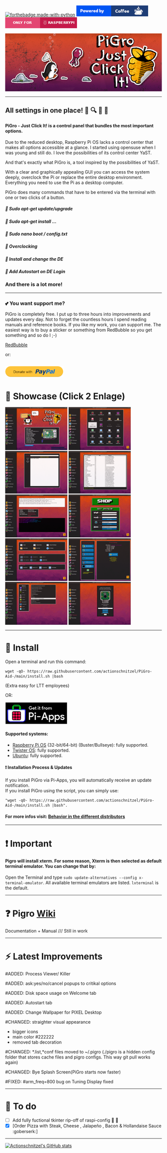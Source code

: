 [![forthebadge made-with-python](http://ForTheBadge.com/images/badges/made-with-python.svg)](https://www.python.org/)
![forthebadge made-with-coffee](https://github.com/actionschnitzel/tingsandstuff/blob/main/powered_by_coffee.png)
![forthebadge for-rpi](https://github.com/actionschnitzel/tingsandstuff/blob/main/4rpi.png)

![GUI](https://github.com/actionschnitzel/tingsandstuff/blob/main/header_SM.png)

---

## All settings in one place! :key: :mag: :hammer: :toilet:

#### PiGro - Just Click It! is a control panel that bundles the most important options.

Due to the reduced desktop, Raspberry Pi OS lacks a control center that makes all options accessible at a glance. I started using opensuse when I was young and still do. I love the possibilities of its control center YaST.

And that's exactly what PiGro is, a tool inspired by the possibilities of YaST.

With a clear and graphically appealing GUI you can access the system deeply, overclock the Pi or replace the entire desktop environment. Everything you need to use the Pi as a desktop computer.

PiGro does many commands that have to be entered via the terminal with one or two clicks of a button.

##### :wrench: Sudo apt-get update/upgrade
##### :wrench: Sudo apt-get install ...
##### :wrench: Sudo nano boot / config.txt
##### :wrench: Overclocking
##### :wrench: Install and change the DE
##### :wrench: Add Autostart on DE Login
### And there is a lot more!

---
### :two_hearts: You want support me?

PiGro is completely free. I put up to three hours into improvements and updates every day. Not to forget the countless hours I spend reading manuals and reference books. If you like my work, you can support me. The easiest way is to buy a sticker or something from RedBubble so you get something and so do I ;-)

[RedBubble](https://www.redbubble.com/de/people/Actionschnitzel/shop?anchor=profile&asc=u)    
    
or:    
    
[![badge](https://github.com/actionschnitzel/tingsandstuff/blob/main/PayPal_donation.png?raw=true)](https://www.paypal.com/paypalme/actionschnitzel)    
---
# :doughnut: Showcase (Click 2 Enlage)

<img src="https://github.com/actionschnitzel/tingsandstuff/blob/main/Stupida_Medusa_Release/8.5.2/1.png" width="200"> <img src="https://github.com/actionschnitzel/tingsandstuff/blob/main/Stupida_Medusa_Release/8.5.2/2.png" width="200"> <img src="https://github.com/actionschnitzel/tingsandstuff/blob/main/Stupida_Medusa_Release/8.5.2/3.png" width="200"> <img src="https://github.com/actionschnitzel/tingsandstuff/blob/main/Stupida_Medusa_Release/8.5.2/4.png" width="200"> <img src="https://github.com/actionschnitzel/tingsandstuff/blob/main/Stupida_Medusa_Release/8.5.2/5.png" width="200"> <img src="https://github.com/actionschnitzel/tingsandstuff/blob/main/Stupida_Medusa_Release/8.5.2/6.png" width="200"> <img src="https://github.com/actionschnitzel/tingsandstuff/blob/main/Stupida_Medusa_Release/8.5.2/7.png" width="200"> <img src="https://github.com/actionschnitzel/tingsandstuff/blob/main/Stupida_Medusa_Release/8.5.2/8.png" width="200"> <img src="https://github.com/actionschnitzel/tingsandstuff/blob/main/Stupida_Medusa_Release/8.5.2/9.png" width="200"> <img src="https://github.com/actionschnitzel/tingsandstuff/blob/main/Stupida_Medusa_Release/8.5.2/10.png" width="200">

---

# :floppy_disk: Install

Open a terminal and run this command:

```
wget -qO- https://raw.githubusercontent.com/actionschnitzel/PiGro-Aid-/main/install.sh |bash
```

(Extra easy for LTT employees)

OR:

[![badge](https://github.com/Botspot/pi-apps/blob/master/icons/badge.png?raw=true)](https://github.com/Botspot/pi-apps)

#### Supported systems:

- [Raspberry Pi OS](https://www.raspberrypi.com/software/operating-systems/) (32-bit/64-bit) (Buster/Bullseye): fully supported.
- [Twister OS](https://twisteros.com/download.html): fully supported.
- [Ubuntu](https://ubuntu.com/download): fully supported.

#### :exclamation: Installation Process & Updates

If you install PiGro via Pi-Apps, you will automatically receive an update notification.  
If you install PiGro using the script, you can simply use:

```
"wget -qO- https://raw.githubusercontent.com/actionschnitzel/PiGro-Aid-/main/install.sh |bash".
```

#### For more infos visit: [Behavior in the different distributors](https://github.com/actionschnitzel/PiGro-Aid-/wiki/Behavior-in-the-different-distributors)

---

# :exclamation: Important

#### Pigro will install xterm. For some reason, Xterm is then selected as default terminal emulator. You can change that by:
     
Open the Terminal and type `sudo update-alternatives --config x-terminal-emulator`. All available terminal emulators are listed. `lxterminal` is the default.
     
---

# :question: Pigro [Wiki](https://github.com/actionschnitzel/PiGro-Aid-/wiki)

Documentation + Manual /// Still in work

---

# :zap: Latest Improvements


#ADDED: Process Viewer/ Killer

#ADDED: ask:yes/no/cancel popups to critikal options

#ADDED: Disk space usage on Welcome tab

#ADDED: Autostart tab

#ADDED: Change Wallpaper for PIXEL Desktop

#CHANGED: straighter visual appearance

- bigger icons     
- main color #222222    
- removed tab decoration    
    
#CHANGED: *.list,*conf files moved to ~/.pigro
(./pigro is a hidden config folder that stores cache files and pigro configs. This way git pull works again)

#CHANGED: Bye Splash Screen(PiGro starts now faster)    
    
#FIXED: #arm_freq=800 bug on Tuning Display fixed    

---

# :rocket: To do

- [ ] Add fully fuctional tkinter rip-off of raspi-config :partying_face: :imp:
- [x] [Order Pizza with Steak, Cheese , Jalapeño , Bacon & Hollandaise Sauce :goberserk:]

---

[![Actionschnitzel's GitHub stats](https://github-readme-stats.vercel.app/api?username=actionschnitzel)](https://github.com/actionschnitzel/github-readme-stats)

